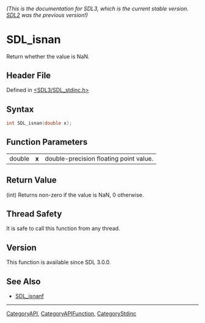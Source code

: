 ###### (This is the documentation for SDL3, which is the current stable version. [SDL2](https://wiki.libsdl.org/SDL2/) was the previous version!)
# SDL_isnan

Return whether the value is NaN.

## Header File

Defined in [<SDL3/SDL_stdinc.h>](https://github.com/libsdl-org/SDL/blob/main/include/SDL3/SDL_stdinc.h)

## Syntax

```c
int SDL_isnan(double x);
```

## Function Parameters

|        |       |                                        |
| ------ | ----- | -------------------------------------- |
| double | **x** | double-precision floating point value. |

## Return Value

(int) Returns non-zero if the value is NaN, 0 otherwise.

## Thread Safety

It is safe to call this function from any thread.

## Version

This function is available since SDL 3.0.0.

## See Also

- [SDL_isnanf](SDL_isnanf)

----
[CategoryAPI](CategoryAPI), [CategoryAPIFunction](CategoryAPIFunction), [CategoryStdinc](CategoryStdinc)

